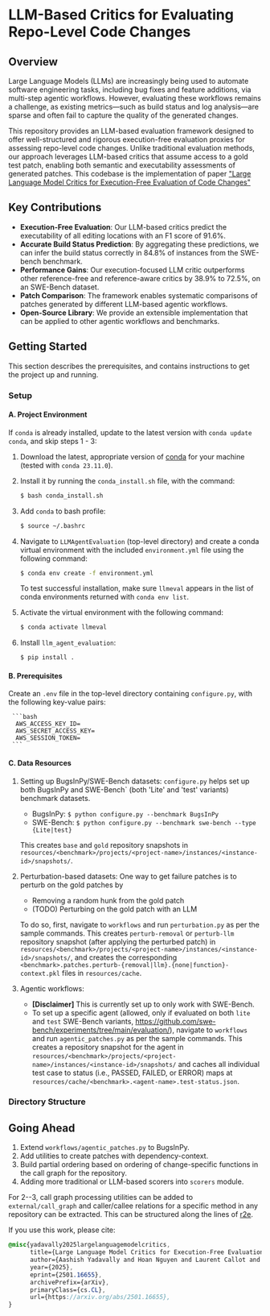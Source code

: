 # LLM-Based Critics for Evaluating Repo-Level Code Changes

## Overview

Large Language Models (LLMs) are increasingly being used to automate software engineering tasks, including bug fixes and feature additions, via multi-step agentic workflows. However, evaluating these workflows remains a challenge, as existing metrics—such as build status and log analysis—are sparse and often fail to capture the quality of the generated changes.

This repository provides an LLM-based evaluation framework designed to offer well-structured and rigorous execution-free evaluation proxies for assessing repo-level code changes. Unlike traditional evaluation methods, our approach leverages LLM-based critics that assume access to a gold test patch, enabling both semantic and executability assessments of generated patches. This codebase is the implementation of paper ["Large Language Model Critics for Execution-Free Evaluation of Code Changes"](arxiv.org/abs/2501.16655)

## Key Contributions
* **Execution-Free Evaluation**: Our LLM-based critics predict the executability of all editing locations with an F1 score of 91.6%.
* **Accurate Build Status Prediction**: By aggregating these predictions, we can infer the build status correctly in 84.8% of instances from the SWE-bench benchmark.
* **Performance Gains**: Our execution-focused LLM critic outperforms other reference-free and reference-aware critics by 38.9% to 72.5%, on an SWE-Bench dataset.
* **Patch Comparison**: The framework enables systematic comparisons of patches generated by different LLM-based agentic workflows.
* **Open-Source Library**: We provide an extensible implementation that can be applied to other agentic workflows and benchmarks.

## Getting Started
This section describes the prerequisites, and contains instructions to get the project up and running.

### Setup 

#### A. Project Environment
If ``conda`` is already installed, update to the latest version with ``conda update conda``, and skip steps 1 - 3:
  1. Download the latest, appropriate version of [conda](https://repo.anaconda.com/miniconda/) for your machine (tested with ``conda 23.11.0``).
  2. Install  it by running the `conda_install.sh` file, with the command:
     ```bash
     $ bash conda_install.sh
     ```
  3. Add `conda` to bash profile:
     ```bash
     $ source ~/.bashrc
     ```
  4. Navigate to ``LLMAgentEvaluation`` (top-level directory) and create a conda virtual environment with the included `environment.yml` file using the following command:
     
     ```bash
     $ conda env create -f environment.yml
     ```

     To test successful installation, make sure ``llmeval`` appears in the list of conda environments returned with ``conda env list``.
  5. Activate the virtual environment with the following command:
     
     ```bash
     $ conda activate llmeval
     ```
  6. Install ``llm_agent_evaluation``:
     
     ```bash
     $ pip install .
     ```       

#### B. Prerequisites
Create an `.env` file in the top-level directory containing `configure.py`, with the following key-value pairs:
     
     ```bash
      AWS_ACCESS_KEY_ID=
      AWS_SECRET_ACCESS_KEY=
      AWS_SESSION_TOKEN=
     ```

#### C. Data Resources 

1. Setting up BugsInPy/SWE-Bench datasets: `configure.py` helps set up both BugsInPy and SWE-Bench` (both 'Lite' and 'test' variants) benchmark datasets.
    * BugsInPy: `$ python configure.py --benchmark BugsInPy`
    * SWE-Bench: `$ python configure.py --benchmark swe-bench --type {Lite|test}`

   This creates `base` and `gold` repository snapshots in `resources/<benchmark>/projects/<project-name>/instances/<instance-id>/snapshots/`.

2. Perturbation-based datasets: One way to get failure patches is to perturb on the gold patches by
    * Removing a random hunk from the gold patch
    * (TODO) Perturbing on the gold patch with an LLM

   To do so, first, navigate to `workflows` and run `perturbation.py` as per the sample commands. This creates `perturb-removal` or `perturb-llm` repository snapshot (after applying the perturbed patch) in `resources/<benchmark>/projects/<project-name>/instances/<instance-id>/snapshots/`, and creates the corresponding `<benchmark>.patches.perturb-{removal|llm}.{none|function}-context.pkl` files in `resources/cache`.

3. Agentic workflows:
    * **[Disclaimer]** This is currently set up to only work with SWE-Bench.
    * To set up a specific agent (allowed, only if evaluated on both `lite` and `test` SWE-Bench variants, https://github.com/swe-bench/experiments/tree/main/evaluation/), navigate to `workflows` and run `agentic_patches.py` as per the sample commands. This creates a repository snapshot for the agent in `resources/<benchmark>/projects/<project-name>/instances/<instance-id>/snapshots/` and caches all individual test case to status (i.e., PASSED, FAILED, or ERROR) maps at `resources/cache/<benchmark>.<agent-name>.test-status.json`.

### Directory Structure

<Add directory structure here>

## Going Ahead

1. Extend `workflows/agentic_patches.py` to BugsInPy.
2. Add utilities to create patches with dependency-context.
3. Build partial ordering based on ordering of change-specific functions in the call graph for the repository.
4. Adding more traditional or LLM-based scorers into `scorers` module.

For 2--3, call graph processing utilities can be added to `external/call_graph` and caller/callee relations for a specific method in any repository can be extracted. This can be structured along the lines of [r2e](https://github.com/r2e-project/r2e/tree/main/r2e/pat/callgraph).

If you use this work, please cite:

```scss
@misc{yadavally2025largelanguagemodelcritics,
      title={Large Language Model Critics for Execution-Free Evaluation of Code Changes}, 
      author={Aashish Yadavally and Hoan Nguyen and Laurent Callot and Gauthier Guinet},
      year={2025},
      eprint={2501.16655},
      archivePrefix={arXiv},
      primaryClass={cs.CL},
      url={https://arxiv.org/abs/2501.16655}, 
}
```

